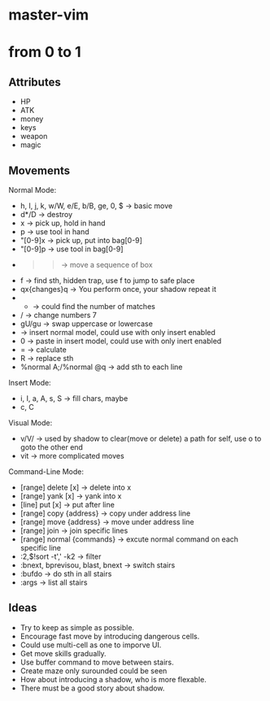 # master-vim

# from 0 to 1

## Attributes
* HP
* ATK
* money
* keys 
* weapon
* magic

## Movements
Normal Mode:
* h, l, j, k, w/W, e/E, b/B, ge, 0, $ -> basic move
* d*/D -> destroy
* x -> pick up, hold in hand
* p -> use tool in hand
* "[0-9]x -> pick up, put into bag[0-9]
* "[0-9]p -> use tool in bag[0-9]
* >> -> move a sequence of box
* f -> find  sth, hidden trap, use f to jump to safe place
* qx{changes}q -> You perform once, your shadow repeat it
* * -> could find the number of matches
* <C-a>/<C-x> -> change numbers 7 
* gU/gu -> swap uppercase or lowercase
* <C-o> -> insert normal model, could use with only insert enabled 
* <C-r>0 -> paste in insert model, could use with only inert enabled 
* <C-r> = -> calculate
* R -> replace sth
* %normal A;/%normal @q -> add sth to each line


Insert Mode:
* i, I, a, A, s, S -> fill chars, maybe
* c, C

Visual Mode:
* v/V/<C-v> -> used by shadow to clear(move or delete) a path for self, use o to goto the other end
* vit -> more complicated moves

Command-Line Mode:
* [range] delete [x] -> delete into x
* [range] yank [x] -> yank into x
* [line] put [x]  -> put after line
* [range] copy {address} -> copy under address line
* [range] move {address} -> move under address line
* [range] join -> join specific lines
* [range] normal {commands} -> excute normal command on each specific line
* :2,$!sort -t',' -k2 -> filter
* :bnext, bprevisou, blast, bnext -> switch stairs
* :bufdo -> do sth in all stairs
* :args -> list all stairs




## Ideas
* Try to keep as simple as possible.
* Encourage fast move by introducing dangerous cells.
* Could use multi-cell as one to imporve UI.
* Get move skills gradually.
* Use buffer command to move between stairs.
* Create maze only surounded could be seen
* How about introducing a shadow, who is more flexable.
* There must be a good story about shadow.


